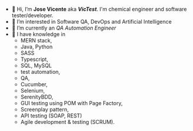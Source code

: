 - 👋 Hi, I’m **Jose Vicente** aka ***VicTest***. I'm chemical engineer and software tester/developer.
- 👀 I’m interested in Software QA, DevOps and Artificial Intelligence
- 🌱 I’m currently an *QA Automation Engineer* 
- 💞️ I have knowledge in 
  - MERN stack, 
  - Java, Python
  - SASS
  - Typescript, 
  - SQL, MySQL
  - test automation,
  - QA,
  - Cucumber,
  - Selenium, 
  - SerenityBDD, 
  - GUI testing using POM with Page Factory,
  - Screenplay pattern,
  - API testing (SOAP, REST)
  - Agile development & testing (SCRUM).
